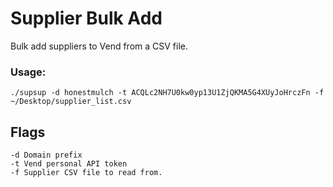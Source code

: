 # Supplier Bulk Add

Bulk add suppliers to Vend from a CSV file.

### Usage:
```
./supsup -d honestmulch -t ACQLc2NH7U0kw0yp13U1ZjQKMA5G4XUyJoHrczFn -f ~/Desktop/supplier_list.csv
```

## Flags
```
-d Domain prefix
-t Vend personal API token
-f Supplier CSV file to read from.
```
